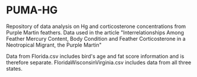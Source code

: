 # PUMA-HG
Repository of data analysis on Hg and corticosterone concentrations from Purple Martin feathers. Data used in the article "Interrelationships Among Feather Mercury Content, Body Condition and Feather Corticosterone in a Neotropical Migrant, the Purple Martin"

Data from Florida.csv includes bird's age and fat score information and is therefore separate. FloridaWisconsinVirginia.csv includes data from all three states.

